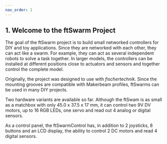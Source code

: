 ```yaml
---
nav_order: 1
---
```

## 1. Welcome to the ftSwarm Project


The goal of the ftSwarm project is to build small networked controllers for DIY and toy applications. Since they are networked with each other, they can act like a swarm. For example, they can act as several independent robots to solve a task together. In larger models, the controllers can be installed at different positions close to actuators and sensors and together control the complete model.

Originally, the project was designed to use with *fischertechnik*. Since the mounting grooves are compatible with Makerbeam profiles, ftSwarms can be used in many DIY projects. 

Two hardware variants are available so far. Although the ftSwam is as small as a matchbox with only 45.0 x 37.5 x 17 mm, it can control two 9V DV motors, up to 16 RGB LEDs, one servo and read out 4 analog or digital sensors. 

As a control panel, the ftSwarmControl has, in addition to 2 joysticks, 8 buttons and an LCD display, the ability to control 2 DC motors and read 4 digital sensors.
